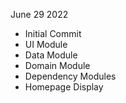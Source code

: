 June 29 2022
- Initial Commit
- UI Module
- Data Module
- Domain Module
- Dependency Modules
- Homepage Display

